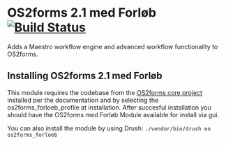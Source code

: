 # OS2forms 2.1 med Forløb [![Build Status](https://travis-ci.com/OS2Forms/os2forms_forloeb.svg?branch=develop)](https://travis-ci.org/OS2Forms/os2forms_forloeb)
Adds a Maestro workflow engine and advanced workflow functionality to OS2forms.

## Installing OS2forms 2.1 med Forløb
This module requires the codebase from the [OS2forms core project](https://github.com/OS2Forms/os2forms8) installed per the documentation and by selecting the os2forms_forloeb_profile at installation. After succesful installation you should have the OS2forms med Forløb Module available for install via gui.

You can also install the module by using Drush:
    ```
    ./vendor/bin/drush en os2forms_forloeb
    ```
